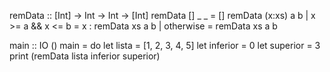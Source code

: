 remData :: [Int] -> Int -> Int -> [Int]
remData [] _ _ = []
remData (x:xs) a b
  | x >= a && x <= b = x : remData xs a b
  | otherwise = remData xs a b 
  
main :: IO ()
main = do
  let lista = [1, 2, 3, 4, 5]
  let inferior = 0
  let superior = 3
  print (remData lista inferior superior)
